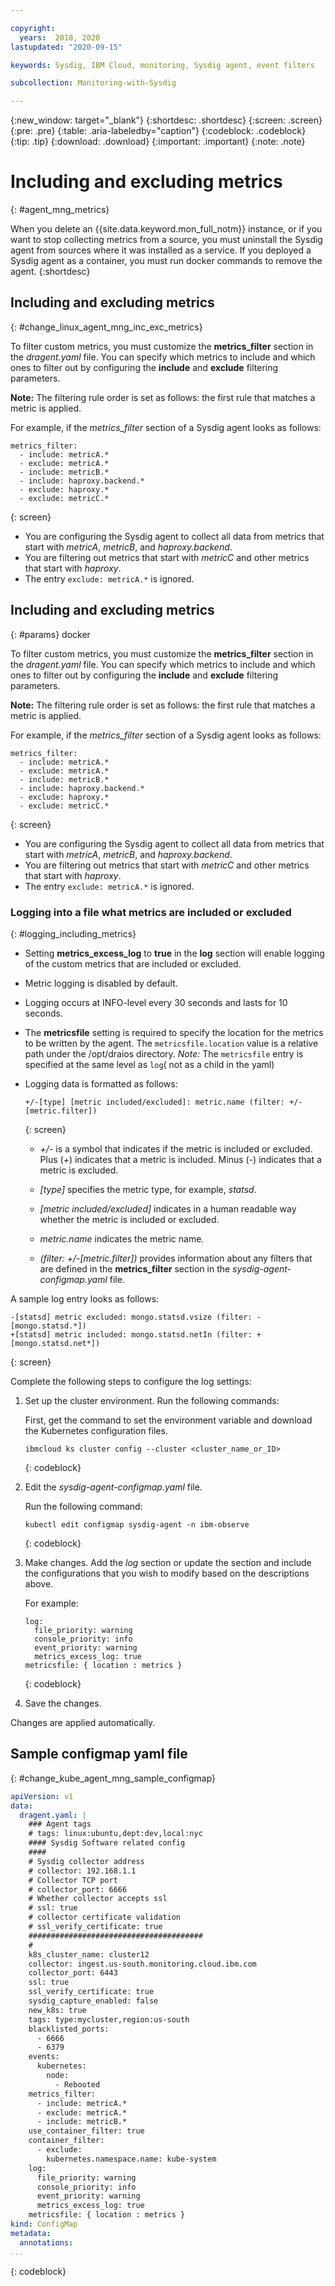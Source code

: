 ```yaml
---

copyright:
  years:  2018, 2020
lastupdated: "2020-09-15"

keywords: Sysdig, IBM Cloud, monitoring, Sysdig agent, event filters

subcollection: Monitoring-with-Sysdig

---
```


{:new_window: target="_blank"}
{:shortdesc: .shortdesc}
{:screen: .screen}
{:pre: .pre}
{:table: .aria-labeledby="caption"}
{:codeblock: .codeblock}
{:tip: .tip}
{:download: .download}
{:important: .important}
{:note: .note}

# Including and excluding metrics
{: #agent_mng_metrics}

When you delete an {{site.data.keyword.mon_full_notm}} instance, or if you want to stop collecting metrics from a source, you must uninstall the Sysdig agent from sources where it was installed as a service. If you deployed a Sysdig agent as a container, you must run docker commands to remove the agent.
{:shortdesc}


## Including and excluding metrics
{: #change_linux_agent_mng_inc_exc_metrics}

To filter custom metrics, you must customize the **metrics_filter** section in the *dragent.yaml* file. You can specify which metrics to include and which ones to filter out by configuring the **include** and **exclude** filtering parameters.

**Note:** The filtering rule order is set as follows: the first rule that matches a metric is applied.

For example, if the *metrics_filter* section of a Sysdig agent looks as follows:

```
metrics_filter:
  - include: metricA.*
  - exclude: metricA.*
  - include: metricB.*
  - include: haproxy.backend.*
  - exclude: haproxy.*
  - exclude: metricC.*
```
{: screen}

* You are configuring the Sysdig agent to collect all data from metrics that start with *metricA*, *metricB*, and *haproxy.backend*. 
* You are filtering out metrics that start with *metricC* and other metrics that start with *haproxy*. 
* The entry `exclude: metricA.*` is ignored.




## Including and excluding metrics
{: #params}  docker

To filter custom metrics, you must customize the **metrics_filter** section in the *dragent.yaml* file. You can specify which metrics to include and which ones to filter out by configuring the **include** and **exclude** filtering parameters.

**Note:** The filtering rule order is set as follows: the first rule that matches a metric is applied.

For example, if the *metrics_filter* section of a Sysdig agent looks as follows:

```
metrics_filter:
  - include: metricA.*
  - exclude: metricA.*
  - include: metricB.*
  - include: haproxy.backend.*
  - exclude: haproxy.*
  - exclude: metricC.*
```
{: screen}

* You are configuring the Sysdig agent to collect all data from metrics that start with *metricA*, *metricB*, and *haproxy.backend*. 
* You are filtering out metrics that start with *metricC* and other metrics that start with *haproxy*. 
* The entry `exclude: metricA.*` is ignored.





### Logging into a file what metrics are included or excluded
{: #logging_including_metrics}

* Setting **metrics_excess_log** to **true** in the **log** section will enable logging of the custom metrics that are included or excluded.
* Metric logging is disabled by default.
* Logging occurs at INFO-level every 30 seconds and lasts for 10 seconds.
* The **metricsfile** setting is required to specify the location for the metrics to be written by the agent.  The `metricsfile.location` value is a relative path under the /opt/draios directory.  *Note:* The `metricsfile` entry is specified at the same level as `log`( not as a child in the yaml)
* Logging data is formatted as follows:

    ```
    +/-[type] [metric included/excluded]: metric.name (filter: +/-[metric.filter])
    ```
    {: screen}

    * *+/-* is a symbol that indicates if the metric is included or excluded. Plus (*+*) indicates that a metric is included. Minus (*-*) indicates that a metric is excluded.  

    * *[type]* specifies the metric type, for example, *statsd*.

    * *[metric included/excluded]* indicates in a human readable way whether the metric is included or excluded.

    *  *metric.name* indicates the metric name.

    * *(filter: +/-[metric.filter])* provides information about any filters that are defined in the **metrics_filter** section in the *sysdig-agent-configmap.yaml* file.

A sample log entry looks as follows:

```
-[statsd] metric excluded: mongo.statsd.vsize (filter: -[mongo.statsd.*])
+[statsd] metric included: mongo.statsd.netIn (filter: +[mongo.statsd.net*])
```
{: screen}


Complete the following steps to configure the log settings:

1. Set up the cluster environment. Run the following commands:

    First, get the command to set the environment variable and download the Kubernetes configuration files.

    ```
    ibmcloud ks cluster config --cluster <cluster_name_or_ID>
    ```
    {: codeblock}

2. Edit the *sysdig-agent-configmap.yaml* file.

    Run the following command:

    ```
    kubectl edit configmap sysdig-agent -n ibm-observe
    ```
    {: codeblock}

3. Make changes. Add the *log* section or update the section and include the configurations that you wish to modify based on the descriptions above.

    For example:

    ```
    log:
      file_priority: warning
      console_priority: info
      event_priority: warning
      metrics_excess_log: true
    metricsfile: { location : metrics }
    ```
    {: codeblock}

6. Save the changes. 

Changes are applied automatically. 




## Sample configmap yaml file
{: #change_kube_agent_mng_sample_configmap}

```yaml
apiVersion: v1
data:
  dragent.yaml: | 
    ### Agent tags
    # tags: linux:ubuntu,dept:dev,local:nyc
    #### Sysdig Software related config 
    ####
    # Sysdig collector address
    # collector: 192.168.1.1
    # Collector TCP port
    # collector_port: 6666
    # Whether collector accepts ssl
    # ssl: true
    # collector certificate validation
    # ssl_verify_certificate: true
    #######################################
    #
    k8s_cluster_name: cluster12
    collector: ingest.us-south.monitoring.cloud.ibm.com
    collector_port: 6443
    ssl: true
    ssl_verify_certificate: true
    sysdig_capture_enabled: false
    new_k8s: true
    tags: type:mycluster,region:us-south
    blacklisted_ports:
      - 6666
      - 6379
    events:    
      kubernetes:
        node: 
          - Rebooted
    metrics_filter:
      - include: metricA.*
      - exclude: metricA.*
      - include: metricB.*
    use_container_filter: true
    container_filter:
      - exclude:
        kubernetes.namespace.name: kube-system
    log:
      file_priority: warning
      console_priority: info
      event_priority: warning
      metrics_excess_log: true
    metricsfile: { location : metrics }
kind: ConfigMap
metadata:
  annotations:
...
```
{: codeblock}

